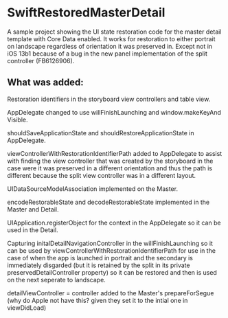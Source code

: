 # SwiftRestoredMasterDetail

A sample project showing the UI state restoration code for the master detail template with Core Data enabled. It works for restoration to either portrait on landscape regardless of orientation it was preserved in. Except not in iOS 13b1 because of a bug in the new panel implementation of the split controller (FB6126906). 

## What was added:

Restoration identifiers in the storyboard view controllers and table view.

AppDelegate changed to use willFinishLaunching and window.makeKeyAnd Visible.

shouldSaveApplicationState and shouldRestoreApplicationState in AppDelegate.

viewControllerWithRestorationIdentifierPath added to AppDelegate to assist with finding the view controller that was created by the storyboard in the case were it was preserved in a different orientation and thus the path is different because the split view controller was in a different layout.

UIDataSourceModelAssociation implemented on the Master.

encodeRestorableState and decodeRestorableState implemented in the Master and Detail.

UIApplication.registerObject for the context in the AppDelegate so it can be used in the Detail.

Capturing initalDetailNavigationController in the willFinishLaunching so it can be used by viewControllerWithRestorationIdentifierPath for use in the case of when the app is launched in portrait and the secondary is immediately disgarded (but it is retained by the split in its private preservedDetailController property) so it can be restored and then is used on the next seperate to landscape.

detailViewController = controller added to the Master's prepareForSegue (why do Apple not have this? given they set it to the intial one in viewDidLoad)
